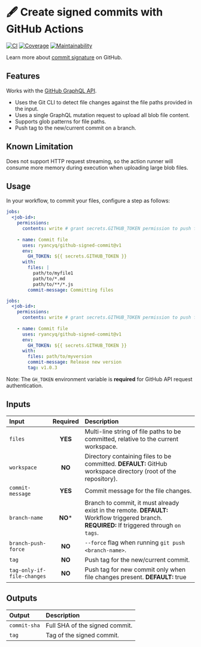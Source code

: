 # :fountain_pen: Create **signed** commits with GitHub Actions

[![CI][ci_badge]][ci_workflows]
[![Coverage][coverage_badge]][coverage]
[![Maintainability][maintainability_badge]][maintainability]

Learn more about [commit signature](https://docs.github.com/en/authentication/managing-commit-signature-verification/about-commit-signature-verification) on GitHub.

## Features

Works with the [GitHub GraphQL API](https://docs.github.com/en/graphql).

- Uses the Git CLI to detect file changes against the file paths provided in the input.
- Uses a single GraphQL mutation request to upload all blob file content.
- Supports glob patterns for file paths.
- Push tag to the new/current commit on a branch.

## Known Limitation
Does not support HTTP request streaming, so the action runner will consume more memory during execution when uploading large blob files.

## Usage
In your workflow, to commit your files, configure a step as follows:

```yaml
jobs:
  <job-id>:
    permissions:
      contents: write # grant secrets.GITHUB_TOKEN permission to push file changes
  
    - name: Commit file
      uses: ryancyq/github-signed-commit@v1
      env:
        GH_TOKEN: ${{ secrets.GITHUB_TOKEN }}
      with:
        files: |
          path/to/myfile1
          path/to/*.md
          path/to/**/*.js
        commit-message: Committing files
```

```yaml
jobs:
  <job-id>:
    permissions:
      contents: write # grant secrets.GITHUB_TOKEN permission to push file changes
  
    - name: Commit file
      uses: ryancyq/github-signed-commit@v1
      env:
        GH_TOKEN: ${{ secrets.GITHUB_TOKEN }}
      with:
        files: path/to/myversion
        commit-message: Release new version
        tag: v1.0.3
```

Note: The `GH_TOKEN` environment variable is **required** for GitHub API request authentication.

## Inputs
| Input | Required | Description |
| :--- | :---: | :---  |
| `files` | **YES** | Multi-line string of file paths to be committed, relative to the current workspace.|
| `workspace` | **NO** | Directory containing files to be committed. **DEFAULT:** GitHub workspace directory (root of the repository). |
| `commit-message` | **YES** | Commit message for the file changes. |
| `branch-name` | **NO*** | Branch to commit, it must already exist in the remote. **DEFAULT:** Workflow triggered branch. **REQUIRED:** If triggered through `on tags`.|
| `branch-push-force` | **NO** | `--force` flag when running `git push <branch-name>`. |
| `tag` | **NO** | Push tag for the new/current commit. |
| `tag-only-if-file-changes` | **NO** | Push tag for new commit only when file changes present. **DEFAULT:** true |

## Outputs
| Output | Description |
| :--- | :--- |
| `commit-sha` | Full SHA of the signed commit. |
| `tag` | Tag of the signed commit. |

[ci_badge]: https://github.com/ryancyq/github-signed-commit/actions/workflows/ci.yml/badge.svg
[ci_workflows]: https://github.com/ryancyq/github-signed-commit/actions/workflows/ci.yml
[coverage_badge]: https://codecov.io/gh/ryancyq/github-signed-commit/graph/badge.svg?token=KZTD2F2MN2
[coverage]: https://codecov.io/gh/ryancyq/github-signed-commit
[maintainability_badge]: https://api.codeclimate.com/v1/badges/0de9dbec270ca85719c6/maintainability
[maintainability]: https://codeclimate.com/github/ryancyq/github-signed-commit/maintainability
